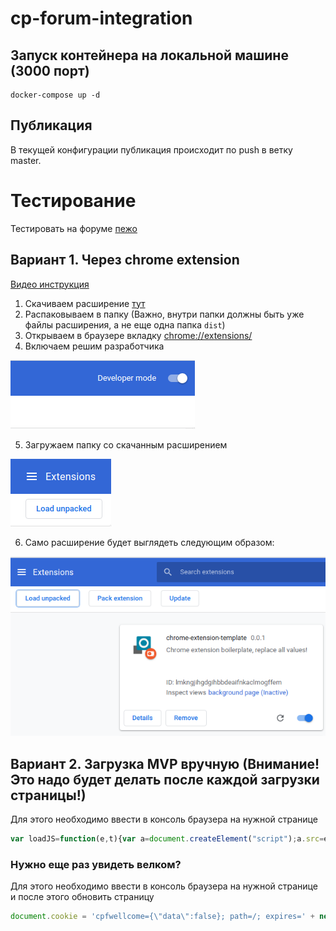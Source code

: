 # cp-forum-integration

## Запуск контейнера на локальной машине (3000 порт)
```
docker-compose up -d
```

## Публикация
В текущей конфигурации публикация происходит по push в ветку master.


# Тестирование

Тестировать на форуме [пежо](https://peugeot-club.net/forum/topic/19034/)

## Вариант 1. Через chrome extension

[Видео инструкция](https://www.loom.com/share/b37d0869b3854b06895e1de4f4a78d2f)

1. Скачиваем расширение [тут](https://github.com/B2BFamily/cp-peugeot-ge/releases/download/v1.0/dist.zip)
2. Распаковываем в папку (Важно, внутри папки должны быть уже файлы расширения, а не еще одна папка `dist`)
3. Открываем в браузере вкладку [chrome://extensions/](chrome://extensions/)
4. Включаем решим разработчика 

![Developer Mode Checkbox](assets/dev_mode.png)

5. Загружаем папку со скачанным расширением 

![Load Unpacked Button](assets/load_unpacked.png)

6. Само расширение будет выглядеть следующим образом: 

![Extension Loaded](assets/ext_loaded.png)

##

## Вариант 2. Загрузка MVP вручную (Внимание! Это надо будет делать после каждой загрузки страницы!)
Для этого необходимо ввести в консоль браузера на нужной странице 
```js
var loadJS=function(e,t){var a=document.createElement("script");a.src=e,t.appendChild(a)};loadJS("https://cpf.tadam.ai/peugeot/peugeotClub.umd.min.js",document.body);
```

### Нужно еще раз увидеть велком?
Для этого необходимо ввести в консоль браузера на нужной странице и после этого обновить страницу
```js
document.cookie = 'cpfwellcome={\"data\":false}; path=/; expires=' + new Date(new Date().getTime() + 60 * 1000 * 60 * 24 * 1).toUTCString();
```